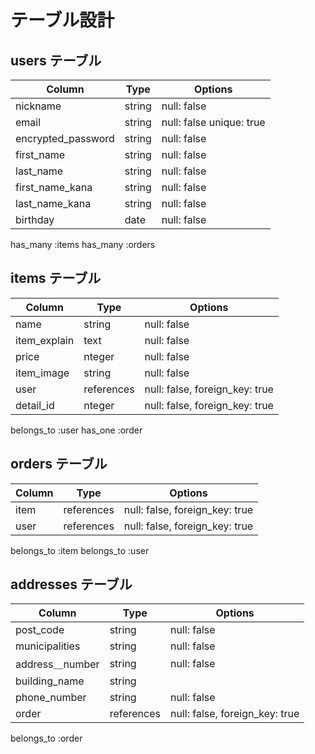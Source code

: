 # テーブル設計

## users テーブル

| Column             | Type   | Options                  |
| ------------------ | ------ | -----------              |
| nickname           | string | null: false              |
| email              | string | null: false  unique: true|
| encrypted_password | string | null: false              |
| first_name         | string | null: false              |
| last_name          | string | null: false              |
| first_name_kana    | string | null: false              |
| last_name_kana     | string | null: false              |
| birthday           | date   | null: false              |

has_many :items
has_many :orders

 ## items テーブル

| Column             | Type   | Options                  |
| ------------------ | ------ | -----------              |
| name               | string | null: false              |
| item_explain       | text   | null: false              |
| price              | nteger | null: false              |
| item_image         | string | null: false              |
| user     | references | null: false, foreign_key: true |
| detail_id   | nteger |  null: false, foreign_key: true |


belongs_to :user
has_one :order


 ## orders テーブル


| Column             | Type   | Options                  |
| ------------------ | ------ | -----------              |
| item    | references | null: false, foreign_key: true |
| user     | references | null: false, foreign_key: true |

belongs_to :item
belongs_to :user

 ## addresses テーブル

 | Column             | Type   | Options                  |
| ------------------ | ------ | -----------              |
| post_code          | string | null: false              |
| municipalities     | string | null: false              |
| address＿number    | string | null: false              |
| building_name      | string |                          |
| phone_number       | string | null: false              |
| order     | references | null: false, foreign_key: true |

belongs_to :order